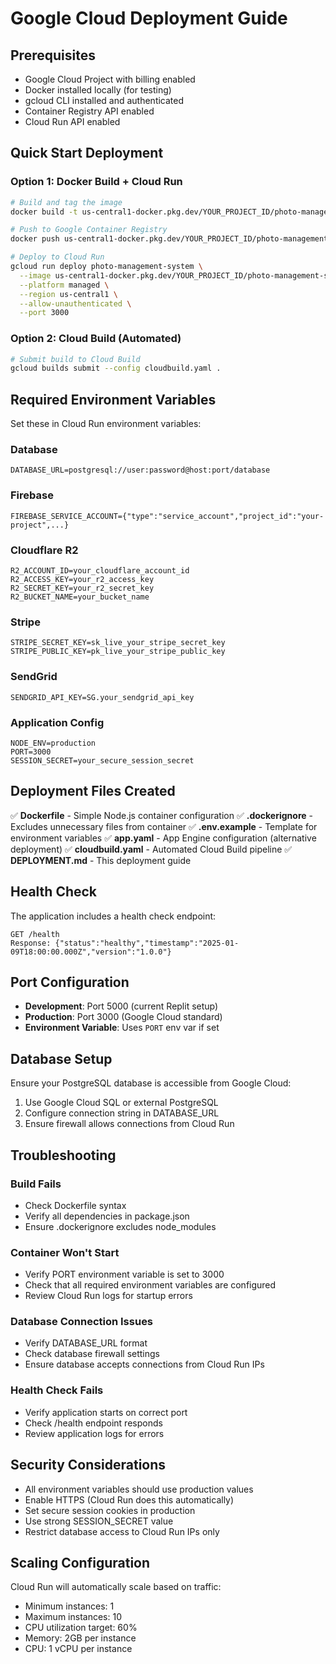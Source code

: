 # Google Cloud Deployment Guide

## Prerequisites
- Google Cloud Project with billing enabled
- Docker installed locally (for testing)
- gcloud CLI installed and authenticated
- Container Registry API enabled
- Cloud Run API enabled

## Quick Start Deployment

### Option 1: Docker Build + Cloud Run
```bash
# Build and tag the image
docker build -t us-central1-docker.pkg.dev/YOUR_PROJECT_ID/photo-management-system/photo-management-system:latest .

# Push to Google Container Registry
docker push us-central1-docker.pkg.dev/YOUR_PROJECT_ID/photo-management-system/photo-management-system:latest

# Deploy to Cloud Run
gcloud run deploy photo-management-system \
  --image us-central1-docker.pkg.dev/YOUR_PROJECT_ID/photo-management-system/photo-management-system:latest \
  --platform managed \
  --region us-central1 \
  --allow-unauthenticated \
  --port 3000
```

### Option 2: Cloud Build (Automated)
```bash
# Submit build to Cloud Build
gcloud builds submit --config cloudbuild.yaml .
```

## Required Environment Variables

Set these in Cloud Run environment variables:

### Database
```
DATABASE_URL=postgresql://user:password@host:port/database
```

### Firebase
```
FIREBASE_SERVICE_ACCOUNT={"type":"service_account","project_id":"your-project",...}
```

### Cloudflare R2
```
R2_ACCOUNT_ID=your_cloudflare_account_id
R2_ACCESS_KEY=your_r2_access_key
R2_SECRET_KEY=your_r2_secret_key
R2_BUCKET_NAME=your_bucket_name
```

### Stripe
```
STRIPE_SECRET_KEY=sk_live_your_stripe_secret_key
STRIPE_PUBLIC_KEY=pk_live_your_stripe_public_key
```

### SendGrid
```
SENDGRID_API_KEY=SG.your_sendgrid_api_key
```

### Application Config
```
NODE_ENV=production
PORT=3000
SESSION_SECRET=your_secure_session_secret
```

## Deployment Files Created

✅ **Dockerfile** - Simple Node.js container configuration
✅ **.dockerignore** - Excludes unnecessary files from container
✅ **.env.example** - Template for environment variables
✅ **app.yaml** - App Engine configuration (alternative deployment)
✅ **cloudbuild.yaml** - Automated Cloud Build pipeline
✅ **DEPLOYMENT.md** - This deployment guide

## Health Check

The application includes a health check endpoint:
```
GET /health
Response: {"status":"healthy","timestamp":"2025-01-09T18:00:00.000Z","version":"1.0.0"}
```

## Port Configuration

- **Development**: Port 5000 (current Replit setup)
- **Production**: Port 3000 (Google Cloud standard)
- **Environment Variable**: Uses `PORT` env var if set

## Database Setup

Ensure your PostgreSQL database is accessible from Google Cloud:
1. Use Google Cloud SQL or external PostgreSQL
2. Configure connection string in DATABASE_URL
3. Ensure firewall allows connections from Cloud Run

## Troubleshooting

### Build Fails
- Check Dockerfile syntax
- Verify all dependencies in package.json
- Ensure .dockerignore excludes node_modules

### Container Won't Start
- Verify PORT environment variable is set to 3000
- Check that all required environment variables are configured
- Review Cloud Run logs for startup errors

### Database Connection Issues
- Verify DATABASE_URL format
- Check database firewall settings
- Ensure database accepts connections from Cloud Run IPs

### Health Check Fails
- Verify application starts on correct port
- Check /health endpoint responds
- Review application logs for errors

## Security Considerations

- All environment variables should use production values
- Enable HTTPS (Cloud Run does this automatically)
- Set secure session cookies in production
- Use strong SESSION_SECRET value
- Restrict database access to Cloud Run IPs only

## Scaling Configuration

Cloud Run will automatically scale based on traffic:
- Minimum instances: 1
- Maximum instances: 10
- CPU utilization target: 60%
- Memory: 2GB per instance
- CPU: 1 vCPU per instance